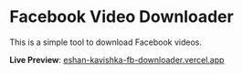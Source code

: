 # Facebook Video Downloader

This is a simple tool to download Facebook videos.

**Live Preview**: [eshan-kavishka-fb-downloader.vercel.app](https://eshan-kavishka-fb-downloader.vercel.app)
